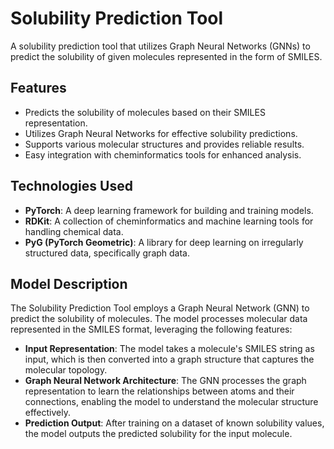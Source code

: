 # Solubility Prediction Tool

A solubility prediction tool that utilizes Graph Neural Networks (GNNs) to predict the solubility of given molecules represented in the form of SMILES.

## Features

- Predicts the solubility of molecules based on their SMILES representation.
- Utilizes Graph Neural Networks for effective solubility predictions.
- Supports various molecular structures and provides reliable results.
- Easy integration with cheminformatics tools for enhanced analysis.

## Technologies Used

- **PyTorch**: A deep learning framework for building and training models.
- **RDKit**: A collection of cheminformatics and machine learning tools for handling chemical data.
- **PyG (PyTorch Geometric)**: A library for deep learning on irregularly structured data, specifically graph data.

## Model Description

The Solubility Prediction Tool employs a Graph Neural Network (GNN) to predict the solubility of molecules. The model processes molecular data represented in the SMILES format, leveraging the following features:

- **Input Representation**: The model takes a molecule's SMILES string as input, which is then converted into a graph structure that captures the molecular topology.
- **Graph Neural Network Architecture**: The GNN processes the graph representation to learn the relationships between atoms and their connections, enabling the model to understand the molecular structure effectively.
- **Prediction Output**: After training on a dataset of known solubility values, the model outputs the predicted solubility for the input molecule.

